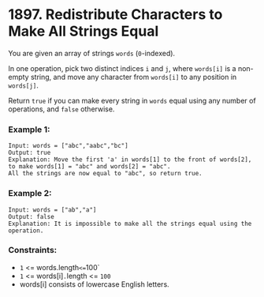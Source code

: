 # 1897. Redistribute Characters to Make All Strings Equal

You are given an array of strings `words` (`0`-indexed).

In one operation, pick two distinct indices `i` and `j`, where `words[i]` is a non-empty string, and move any character from `words[i]` to any position in `words[j]`.

Return `true` if you can make every string in `words` equal using any number of operations, and `false` otherwise.

### Example 1:

```
Input: words = ["abc","aabc","bc"]
Output: true
Explanation: Move the first 'a' in words[1] to the front of words[2],
to make words[1] = "abc" and words[2] = "abc".
All the strings are now equal to "abc", so return true.
```

### Example 2:

```
Input: words = ["ab","a"]
Output: false
Explanation: It is impossible to make all the strings equal using the operation.
```

### Constraints:

- `1` <= words.length` <= `100`
- `1` <= words[i]`.`length <= `100`
- words[i] consists of lowercase English letters.
